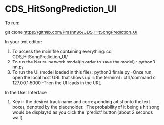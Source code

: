 # CDS_HitSongPrediction_UI

To run:

git clone https://github.com/Prashn96/CDS_HitSongPrediction_UI

In your text editor:

1. To access the main file containing everything:  cd CDS_HitSongPrediction_UI/
2. To run the Neural network model(in order to save the model) :   python3 nn.py
3. To run the UI (model loaded in this file) :  python3 finale.py
-Once run, open the local host URL that shows up in the terminal : ctrl/command c 127.0.0.1:5000
-Then the UI loads in the URL


In the User Interface:

1. Key in the desired track name and corresponding artist onto the text boxes, denoted by the placeholder.
-The probability of it being a hit song would be displayed as you click the 'predict' button (about 2 seconds wait)

